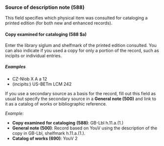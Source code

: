 ### Source of description note (588)

This field specifies which physical item was consulted for cataloging a printed edition (for both new and enhanced records).

#### Copy examined for cataloging (588 $a)

Enter the library siglum and shelfmark of the printed edition consulted. You can also indicate if you used a copy for only a portion of the record, such as incipits or individual entries.

##### Examples

- CZ-Nlob X A a 12
- (incipits:) US-BETm LCM 242

If you use a secondary source as a basis for the record, fill out this field as usual but specify the secondary source in a **General note (500)** and link to it as a catalog of works or bibliographic reference.

_Example:_

- **Copy examined**  **for cataloging** **(588)**: GB-Lbl h.11.a.(1.)
- **General note (500)**: Record based on YouV using the description of the copy in GB-Lbl, shelfmark h.11.a.(1.).
- **Catalog of works (690)**: YouV 2
